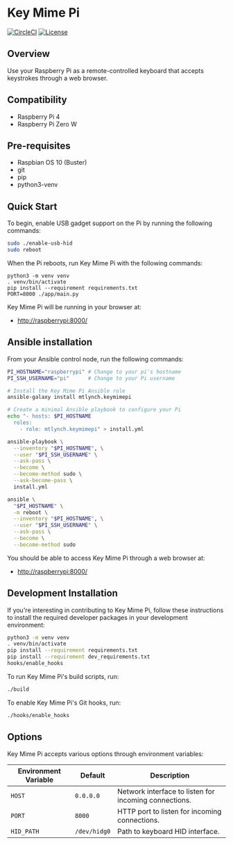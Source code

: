 # Key Mime Pi

[![CircleCI](https://circleci.com/gh/mtlynch/key-mime-pi.svg?style=svg)](https://circleci.com/gh/mtlynch/key-mime-pi) [![License](http://img.shields.io/:license-mit-blue.svg?style=flat-square)](LICENSE)

## Overview

Use your Raspberry Pi as a remote-controlled keyboard that accepts keystrokes through a web browser.

## Compatibility

* Raspberry Pi 4
* Raspberry Pi Zero W

## Pre-requisites

* Raspbian OS 10 (Buster)
* git
* pip
* python3-venv

## Quick Start

To begin, enable USB gadget support on the Pi by running the following commands:

```bash
sudo ./enable-usb-hid
sudo reboot
```

When the Pi reboots, run Key Mime Pi with the following commands:

```
python3 -m venv venv
. venv/bin/activate
pip install --requirement requirements.txt
PORT=8000 ./app/main.py
```

Key Mime Pi will be running in your browser at:

* [http://raspberrypi:8000/](http://raspberrypi:8000/)

## Ansible installation

From your Ansible control node, run the following commands:

```bash
PI_HOSTNAME="raspberrypi" # Change to your pi's hostname
PI_SSH_USERNAME="pi"      # Change to your Pi username

# Install the Key Mime Pi Ansible role
ansible-galaxy install mtlynch.keymimepi

# Create a minimal Ansible playbook to configure your Pi
echo "- hosts: $PI_HOSTNAME
  roles:
    - role: mtlynch.keymimepi" > install.yml

ansible-playbook \
  --inventory "$PI_HOSTNAME", \
  --user "$PI_SSH_USERNAME" \
  --ask-pass \
  --become \
  --become-method sudo \
  --ask-become-pass \
  install.yml

ansible \
  "$PI_HOSTNAME" \
  -m reboot \
  --inventory "$PI_HOSTNAME", \
  --user "$PI_SSH_USERNAME" \
  --ask-pass \
  --become \
  --become-method sudo
```

You should be able to access Key Mime Pi through a web browser at:

* [http://raspberrypi:8000/](http://raspberrypi:8000/)

## Development Installation

If you're interesting in contributing to Key Mime Pi, follow these instructions to install the required developer packages in your development environment:

```bash
python3 -m venv venv
. venv/bin/activate
pip install --requirement requirements.txt
pip install --requirement dev_requirements.txt
hooks/enable_hooks
```

To run Key Mime Pi's build scripts, run:

```bash
./build
```

To enable Key Mime Pi's Git hooks, run:

```bash
./hooks/enable_hooks
```

## Options

Key Mime Pi accepts various options through environment variables:

| Environment Variable | Default      | Description |
|----------------------|--------------|-------------|
| `HOST`               | `0.0.0.0`    | Network interface to listen for incoming connections. |
| `PORT`               | `8000`       | HTTP port to listen for incoming connections. |
| `HID_PATH`           | `/dev/hidg0` | Path to keyboard HID interface. |